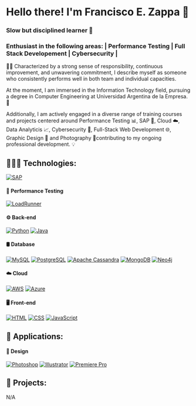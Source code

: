 # Hello there! I'm Francisco E. Zappa  👋

### Slow but disciplined learner 🐢
### Enthusiast in the following areas: | Performance Testing | Full Stack Developement | Cybersecurity |

🧔🏻 Characterized by a strong sense of responsibility, continuous improvement, and unwavering commitment, I describe myself as someone who consistently performs well in both team and individual capacities.

At the moment, I am immersed in the Information Technology field, pursuing a degree in Computer Engineering at Universidad Argentina de la Empresa. 📖

Additionally, I am actively engaged in a diverse range of training courses and projects centered around Performance Testing 📊, SAP 🏢, Cloud ☁️, Data Analyticis 📈, Cybersecurity 🔐, Full-Stack Web Development 🌐, Graphic Design 🎨 and Photography 📸contributing to my ongoing professional development. 💡

## 👨🏻‍💻 Technologies:

[![SAP](https://img.shields.io/badge/SAP-0FAAFF?style=for-the-badge&logo=sap&logoColor=white)]()

#### 🚀 Performance Testing

[![LoadRunner](https://img.shields.io/badge/LoadRunner-009639?style=for-the-badge&logoColor=white)]()

#### ⚙️ Back-end
[![Python](https://img.shields.io/badge/Python-3776AB?style=for-the-badge&logo=python&logoColor=white)]()
[![Java](https://img.shields.io/badge/Java-ED8B00?style=for-the-badge&logo=openjdk&logoColor=white)]()
</br>
#### 🛢️ Database
[![MySQL](https://img.shields.io/badge/MySQL-4479A1?style=for-the-badge&logo=mysql&logoColor=white)]()
[![PostgreSQL](https://img.shields.io/badge/PostgreSQL-4169E1?style=for-the-badge&logo=postgresql&logoColor=white)]()
[![Apache Cassandra](https://img.shields.io/badge/Cassandra-1287B1?style=for-the-badge&logo=apachecassandra&logoColor=white)]()
[![MongoDB](https://img.shields.io/badge/MongoDB-47A248?style=for-the-badge&logo=mongodb&logoColor=white)]()
[![Neo4j](https://img.shields.io/badge/Neo4j-008CC1?style=for-the-badge&logo=neo4j&logoColor=white)]()
</br>
#### ☁️ Cloud
[![AWS](https://img.shields.io/badge/AWS-232F3E?style=for-the-badge&logo=amazonaws&logoColor=white)]()
[![Azure](https://img.shields.io/badge/Azure-0078D4?style=for-the-badge&logo=microsoftazure&logoColor=white)]()
</br>
#### 🖥️ Front-end
[![HTML](https://img.shields.io/badge/HTML5-E34F26?style=for-the-badge&logo=html5&logoColor=white)]()
[![CSS](https://img.shields.io/badge/CSS3-1572B6?style=for-the-badge&logo=css3&logoColor=white)]()
[![JavaScript](https://img.shields.io/badge/JavaScript-F7DF1E?style=for-the-badge&logo=javascript&logoColor=black)]()

## 📱 Applications:

#### 🎨 Design

[![Photoshop](https://img.shields.io/badge/Photoshop-31A8FF?style=for-the-badge&logo=adobephotoshop&logoColor=white)]()
[![Illustrator](https://img.shields.io/badge/Illustrator-FF9A00?style=for-the-badge&logo=adobeillustrator&logoColor=white)]()
[![Premiere Pro](https://img.shields.io/badge/Premiere_Pro-9999FF?style=for-the-badge&logo=adobepremierepro&logoColor=white)]()

## 🎯 Projects:

N/A

<!---
ifzappa is a special repository ✨ 
--->
